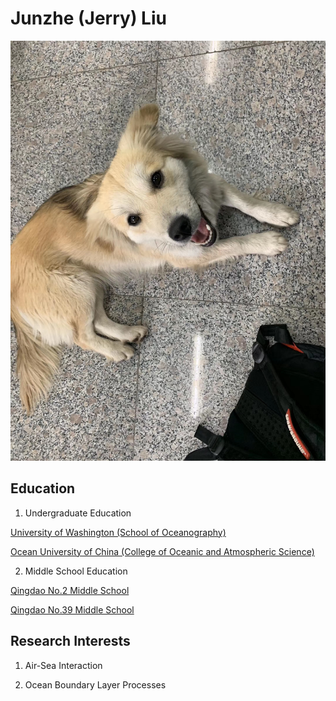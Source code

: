 # Junzhe (Jerry) Liu

![My favoriate Dog](XH.JPG)


## Education

1. Undergraduate Education

[University of Washington (School of Oceanography)](https://www.ocean.washington.edu/)

[Ocean University of China (College of Oceanic and Atmospheric Science)](http://coas.ouc.edu.cn/main.htm)


2. Middle School Education

[Qingdao No.2 Middle School](http://www.qderzhong.net/)

[Qingdao No.39 Middle School](http://www.qd39.qdedu.net/)

## Research Interests

1. Air-Sea Interaction

2. Ocean Boundary Layer Processes

